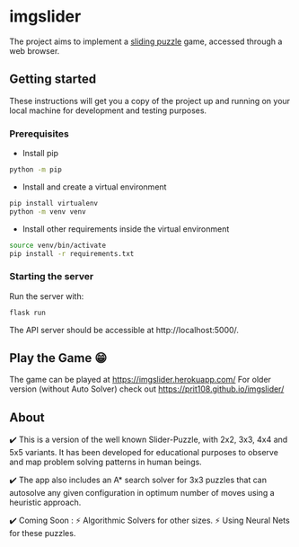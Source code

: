 # imgslider

The project aims to implement a [sliding puzzle](https://en.wikipedia.org/wiki/Sliding_puzzle) game, accessed through a web browser.<br/>

## Getting started

These instructions will get you a copy of the project up and running on your local machine for development and testing purposes.

### Prerequisites

- Install pip
```bash
python -m pip
```

- Install and create a virtual environment
```bash
pip install virtualenv
python -m venv venv
```

- Install other requirements inside the virtual environment
```bash
source venv/bin/activate
pip install -r requirements.txt
```

### Starting the server
Run the server with:
```bash
flask run
```
The API server should be accessible at http://localhost:5000/.

## Play the Game 😁
The game can be played at https://imgslider.herokuapp.com/
For older version (without Auto Solver) check out https://prit108.github.io/imgslider/

## About 
✔️ This is a version of the well known Slider-Puzzle, with 2x2, 3x3, 4x4 and 5x5 variants. It has been developed for educational purposes to observe and map   problem solving patterns in human beings.

✔️ The app also includes an A* search solver for 3x3 puzzles that can autosolve any given configuration in optimum number of moves using a heuristic approach.

✔️ Coming Soon : 
      ⚡ Algorithmic Solvers for other sizes. 
      ⚡ Using Neural Nets for these puzzles.
